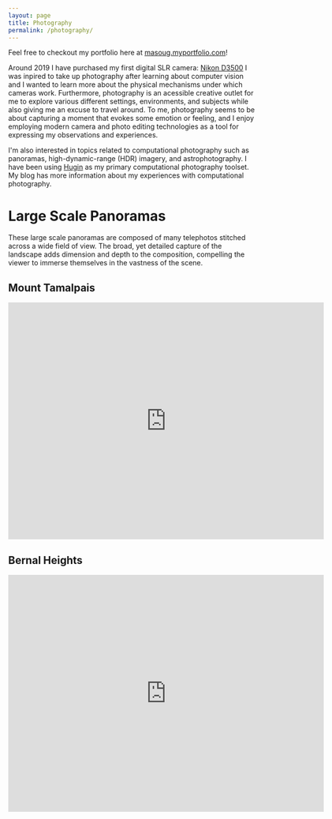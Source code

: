 ```yaml
---
layout: page
title: Photography
permalink: /photography/
---
```


Feel free to checkout my portfolio here at [masoug.myportfolio.com](https://masoug.myportfolio.com/)!

Around 2019 I have purchased my first digital SLR camera: [Nikon D3500](https://www.nikonusa.com/en/nikon-products/product/dslr-cameras/d3500.html) I was inpired to take up photography after learning about computer vision and I wanted to learn more about the physical mechanisms under which cameras work. Furthermore, photography is an acessible creative outlet for me to explore various different settings, environments, and subjects while also giving me an excuse to travel around. To me, photography seems to be about capturing a moment that evokes some emotion or feeling, and I enjoy employing modern camera and photo editing technologies as a tool for expressing my observations and experiences.

I'm also interested in topics related to computational photography such as panoramas, high-dynamic-range (HDR) imagery, and astrophotography. I have been using [Hugin](http://hugin.sourceforge.net/) as my primary computational photography toolset. My blog has more information about my experiences with computational photography.

# Large Scale Panoramas
These large scale panoramas are composed of many telephotos stitched across a wide field of view. The broad, yet detailed capture of the landscape adds dimension and depth to the composition, compelling the viewer to immerse themselves in the vastness of the scene.


## Mount Tamalpais
<iframe width="640" height="480" src="https://gigapan.com/embeds/boohuCD_mbE/" frameborder="0" allowfullscreen webkitallowfullscreen mozallowfullscreen ></iframe>

## Bernal Heights
<iframe width="640" height="480" src="https://gigapan.com/embeds/4hwmg_SfOOw/" frameborder="0" allowfullscreen webkitallowfullscreen mozallowfullscreen ></iframe>
